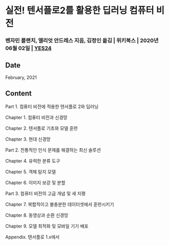 # 실전! 텐서플로2를 활용한 딥러닝 컴퓨터 비전
### 벤자민 플랜치, 엘리엇 안드레스 지음, 김정인 옮김 | 위키북스 | 2020년 06월 02일 | [YES24](http://www.yes24.com/Product/Goods/90365150)

## Date
February, 2021

## Content
Part 1. 컴퓨터 비전에 적용한 텐서플로 2와 딥러닝

Chapter 1. 컴퓨터 비전과 신경망

Chapter 2. 텐서플로 기초와 모델 훈련

Chapter 3. 현대 신경망

Part 2. 전통적인 인식 문제를 해결하는 최신 솔루션

Chapter 4. 유럭한 분류 도구

Chapter 5. 객체 탐지 모델

Chapter 6. 이미지 보강 및 분할

Part 3. 컴퓨터 비전의 고급 개념 및 새 지평

Chapter 7. 복합적이고 불충분한 데이터셋에서 훈련시키기

Chapter 8. 동영상과 순환 신경망

Chapter 9. 모델 최적화 및 모바일 기기 배포

Appendix. 텐서플로 1.x에서 

